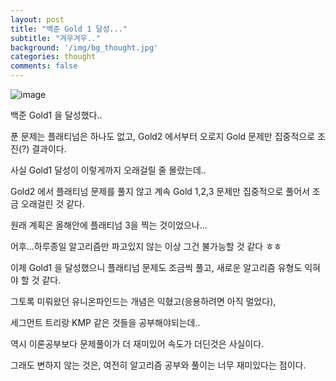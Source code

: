 ```yaml
---
layout: post
title: "백준 Gold 1 달성..."
subtitle: "겨우겨우.."
background: '/img/bg_thought.jpg'
categories: thought
comments: false
---
```


![image](https://user-images.githubusercontent.com/50112481/119260276-21a52580-bc0d-11eb-8d2c-d4f68d658628.jpg)

백준 Gold1 을 달성했다..

푼 문제는 플래티넘은 하나도 없고, Gold2 에서부터 오로지 Gold 문제만 집중적으로 조진(?) 결과이다.

사실 Gold1 달성이 이렇게까지 오래걸릴 줄 몰랐는데..

Gold2 에서 플래티넘 문제를 풀지 않고 계속 Gold 1,2,3 문제만 집중적으로 풀어서 조금 오래걸린 것 같다.

원래 계획은 올해안에 플래티넘 3을 찍는 것이었으나...

어후...하루종일 알고리즘만 파고있지 않는 이상 그건 불가능할 것 같다 ㅎㅎ

이제 Gold1 을 달성했으니 플래티넘 문제도 조금씩 풀고, 새로운 알고리즘 유형도 익혀야 할 것 같다.

그토록 미뤄왔던 유니온파인드는 개념은 익혔고(응용하려면 아직 멀었다),

세그먼트 트리랑 KMP 같은 것들을 공부해야되는데..

역시 이론공부보다 문제풀이가 더 재미있어 속도가 더딘것은 사실이다.

그래도 변하지 않는 것은, 여전히 알고리즘 공부와 풀이는 너무 재미있다는 점이다.